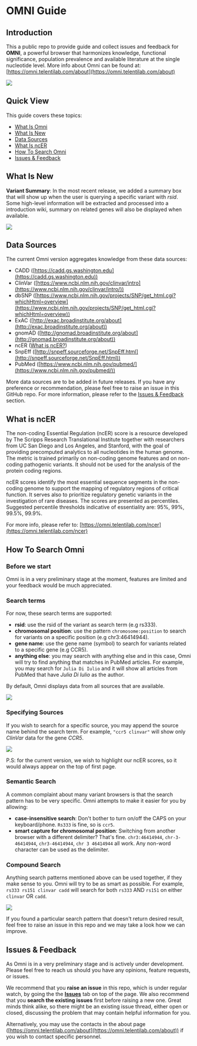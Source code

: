 # OMNI Guide

## Introduction

This a public repo to provide guide and collect issues and feedback for **OMNI**, a powerful browser that harmonizes knowledge, functional significance, population prevalence and available literature at the single nucleotide level. More info about Omni can be found at: [https://omni.telentilab.com/about](https://omni.telentilab.com/about)

<img src="res/homepage.png">

## Quick View

This guide covers these topics:
- [What Is Omni](#introduction)
- [What Is New](#what-is-new)
- [Data Sources](#data-sources)
- [What Is ncER](#what-is-ncer)
- [How To Search Omni](#how-to-search-omni)
- [Issues & Feedback](#issues-&-feedback)

## What Is New

**Variant Summary**: In the most recent release, we added a summary box that will show up when the user is querying a specific variant with *rsid*. Some high-level information will be extracted and processed into a introduction wiki, summary on related genes will also be displayed when available.

<img src="res/summary_box.png">

## Data Sources

The current Omni version aggregates knowledge from these data sources:
- CADD ([https://cadd.gs.washington.edu](https://cadd.gs.washington.edu))
- ClinVar ([https://www.ncbi.nlm.nih.gov/clinvar/intro](https://www.ncbi.nlm.nih.gov/clinvar/intro/))
- dbSNP ([https://www.ncbi.nlm.nih.gov/projects/SNP/get_html.cgi?whichHtml=overview](https://www.ncbi.nlm.nih.gov/projects/SNP/get_html.cgi?whichHtml=overview))
- ExAC ([http://exac.broadinstitute.org/about](http://exac.broadinstitute.org/about))
- gnomAD ([http://gnomad.broadinstitute.org/about](http://gnomad.broadinstitute.org/about))
- ncER ([What is ncER?](#what-is-ncer?))
- SnpEff ([http://snpeff.sourceforge.net/SnpEff.html](http://snpeff.sourceforge.net/SnpEff.html))
- PubMed ([https://www.ncbi.nlm.nih.gov/pubmed/](https://www.ncbi.nlm.nih.gov/pubmed/))

More data sources are to be added in future releases. If you have any preference or recommendation, please feel free to raise an issue in this GitHub repo. For more information, please refer to the [Issues & Feedback](#issues-&-feedback) section.

## What is ncER
The non-coding Essential Regulation (ncER) score is a resource developed by The Scripps Research Translational Institute together with researchers from UC San Diego and Los Angeles, and Stanford, with the goal of providing precomputed analytics to all nucleotides in the human genome. The metric is trained primarily on non-coding genome features and on non-coding pathogenic variants. It should not be used for the analysis of the protein coding regions.

ncER scores identify the most essential sequence segments in the non-coding genome to support the mapping of regulatory regions of critical function. It serves also to prioritize regulatory genetic variants in the investigation of rare diseases. The scores are presented as percentiles. Suggested percentile thresholds indicative of essentiality are: 95%, 99%, 99.5%, 99.9%.

For more info, please refer to: [https://omni.telentilab.com/ncer](https://omni.telentilab.com/ncer)

## How To Search Omni

### Before we start

Omni is in a very preliminary stage at the moment, features are limited and your feedback would be much appreciated.

### Search terms

For now, these search terms are supported:
- **rsid**: use the rsid of the variant as search term (e.g rs333).
- **chromosomal position**: use the pattern `chromosome:position` to search for variants on a specific position (e.g chr3:46414944).
- **gene name**: use the gene name (symbol) to search for variants related to a specific gene (e.g CCR5).
- **anything else**: you may search with anything else and in this case, Omni will try to find anything that matches in PubMed articles. For example, you may search for `Julia Di Iulio` and it will show all articles from PubMed that have *Julia Di Iulio* as the author. 

By default, Omni displays data from all sources that are available.

<img src="res/search_result.png" >

### Specifying Sources

If you wish to search for a specific source, you may append the source name behind the search term. For example, `"ccr5 clinvar"` will show only *ClinVar* data for the gene *CCR5*. 

<img src="res/specifying_sources.png">

P.S: for the current version, we wish to highlight our ncER scores, so it would always appear on the top of first page.

### Semantic Search

A common complaint about many variant browsers is that the search pattern has to be very specific. Omni attempts to make it easier for you by allowing:

- **case-insensitive search**: Don't bother to turn on/off the CAPS on your keyboard/phone. `Rs333` is fine, so is `ccr5`.
- **smart capture for chromosomal position**: Switching from another browser with a different delimiter? That's fine. `chr3:46414944`, `chr-3-46414944`, `chr3-46414944`, `chr 3 46414944` all work. Any non-word character can be used as the delimiter.

### Compound Search

Anything search patterns mentioned above can be used together, if they make sense to you. Omni will try to be as smart as possible. For example, `rs333 rs151 clinvar cadd` will search for both `rs333` AND `rs151` on either `clinvar` OR `cadd`.

<img src="res/compound_search.png">

If you found a particular search pattern that doesn't return desired result, feel free to raise an issue in this repo and we may take a look how we can improve.

## Issues & Feedback

As Omni is in a very preliminary stage and is actively under development. Please feel free to reach us should you have any opinions, feature requests, or issues. 

We recommend that you **raise an issue** in this repo, which is under regular watch, by going the the [**Issues**](https://github.com/TelentiLab/Omni/issues) tab on top of the page. We also recommend that you **search the existing issues** first before raising a new one. Great minds think alike, so there might be an existing issue thread, either open or closed, discussing the problem that may contain helpful information for you.

Alternatively, you may use the contacts in the about page ([https://omni.telentilab.com/about](https://omni.telentilab.com/about)) if you wish to contact specific personnel.

